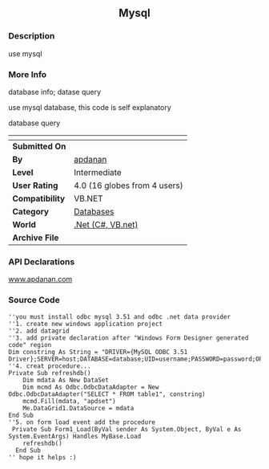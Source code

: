 ﻿<div align="center">

## Mysql


</div>

### Description

use mysql
 
### More Info
 
database info; datase query

use mysql database, this code is self explanatory

database query


<span>             |<span>
---                |---
**Submitted On**   |
**By**             |[apdanan](https://github.com/Planet-Source-Code/PSCIndex/blob/master/ByAuthor/apdanan.md)
**Level**          |Intermediate
**User Rating**    |4.0 (16 globes from 4 users)
**Compatibility**  |VB\.NET
**Category**       |[Databases](https://github.com/Planet-Source-Code/PSCIndex/blob/master/ByCategory/databases__10-5.md)
**World**          |[\.Net \(C\#, VB\.net\)](https://github.com/Planet-Source-Code/PSCIndex/blob/master/ByWorld/net-c-vb-net.md)
**Archive File**   |[](https://github.com/Planet-Source-Code/apdanan-mysql__10-2565/archive/master.zip)

### API Declarations

www.apdanan.com


### Source Code

```
''you must install odbc mysql 3.51 and odbc .net data provider
''1. create new windows application project
''2. add datagrid
''3. add private declaration after "Windows Form Designer generated code" region
Dim constring As String = "DRIVER={MySQL ODBC 3.51 Driver};SERVER=host;DATABASE=database;UID=username;PASSWORD=password;OPTION=3;"
''4. creat procedure...
Private Sub refreshdb()
    Dim mdata As New DataSet
    Dim mcmd As Odbc.OdbcDataAdapter = New Odbc.OdbcDataAdapter("SELECT * FROM table1", constring)
    mcmd.Fill(mdata, "apdset")
    Me.DataGrid1.DataSource = mdata
End Sub
''5. on form load event add the procedure
 Private Sub Form1_Load(ByVal sender As System.Object, ByVal e As System.EventArgs) Handles MyBase.Load
    refreshdb()
  End Sub
'' hope it helps :)
```

